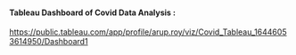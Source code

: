 #### Tableau Dashboard of Covid Data Analysis :

https://public.tableau.com/app/profile/arup.roy/viz/Covid_Tableau_16446053614950/Dashboard1
